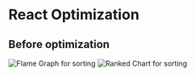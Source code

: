 # React Optimization

## Before optimization

![Flame Graph for sorting](/public/images/flame_columns_before.png)
![Ranked Chart for sorting](/public/images/flame_columns_before.png)

